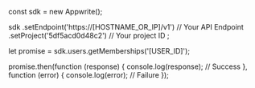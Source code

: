 const sdk = new Appwrite();

sdk
    .setEndpoint('https://[HOSTNAME_OR_IP]/v1') // Your API Endpoint
    .setProject('5df5acd0d48c2') // Your project ID
;

let promise = sdk.users.getMemberships('[USER_ID]');

promise.then(function (response) {
    console.log(response); // Success
}, function (error) {
    console.log(error); // Failure
});